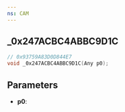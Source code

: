 ```yaml
---
ns: CAM
---
```

## _0x247ACBC4ABBC9D1C

```c
// 0x93759A83D0D844E7
void _0x247ACBC4ABBC9D1C(Any p0);
```

## Parameters
* **p0**:
